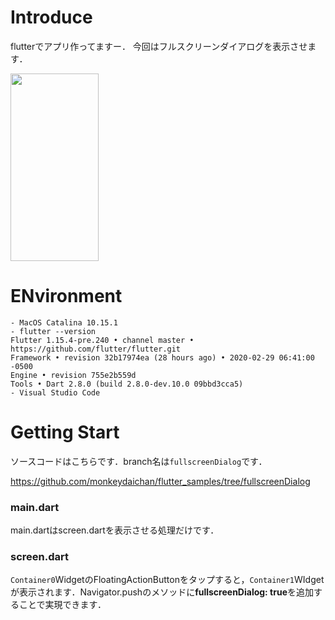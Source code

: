# Introduce
flutterでアプリ作ってますー．
今回はフルスクリーンダイアログを表示させます．

<a href="https://daichan.club/wp-content/uploads/2020/04/fullscreenDialog.gif"><img src="https://daichan.club/wp-content/uploads/2020/04/fullscreenDialog.gif" alt="" width="141" height="300" class="aligncenter size-full wp-image-79061" /></a>

# ENvironment
```
- MacOS Catalina 10.15.1
- flutter --version  
Flutter 1.15.4-pre.240 • channel master • https://github.com/flutter/flutter.git
Framework • revision 32b17974ea (28 hours ago) • 2020-02-29 06:41:00 -0500
Engine • revision 755e2b559d
Tools • Dart 2.8.0 (build 2.8.0-dev.10.0 09bbd3cca5)
- Visual Studio Code
```

# Getting Start
ソースコードはこちらです．branch名は`fullscreenDialog`です．

https://github.com/monkeydaichan/flutter_samples/tree/fullscreenDialog
### main.dart

main.dartはscreen.dartを表示させる処理だけです．

<script src="https://gist.github.com/6ddcf7b0c9a734e1a6676885977eddc6.js"></script>

### screen.dart
`Container0`WidgetのFloatingActionButtonをタップすると，`Container1`WIdgetが表示されます．Navigator.pushのメソッドに**fullscreenDialog: true**を追加することで実現できます．

<script src="https://gist.github.com/54435aaff2b292975b508271883f9f70.js"></script>